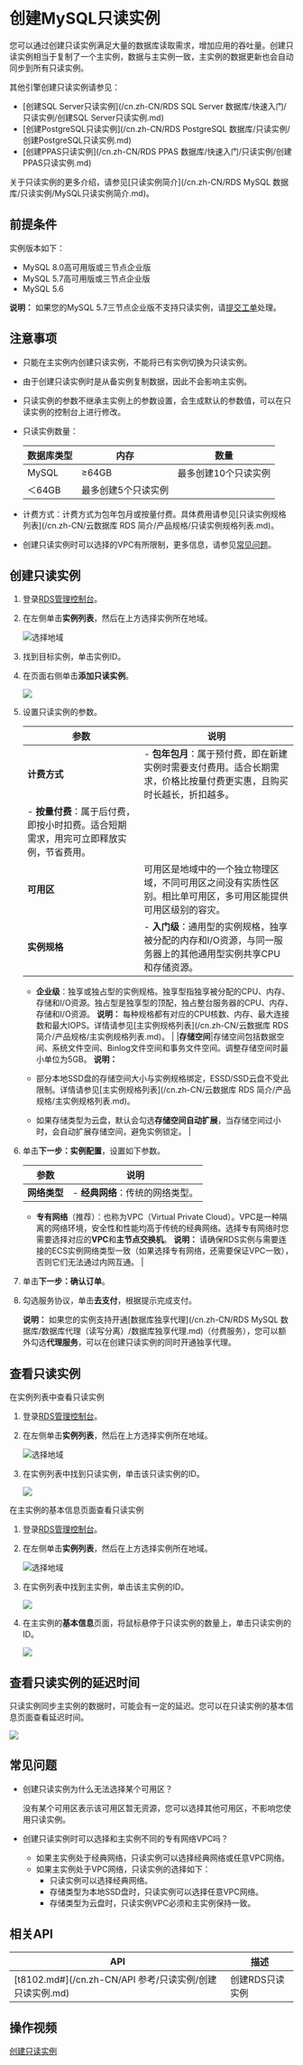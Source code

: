 # 创建MySQL只读实例

您可以通过创建只读实例满足大量的数据库读取需求，增加应用的吞吐量。创建只读实例相当于复制了一个主实例，数据与主实例一致，主实例的数据更新也会自动同步到所有只读实例。

其他引擎创建只读实例请参见：

-   [创建SQL Server只读实例](/cn.zh-CN/RDS SQL Server 数据库/快速入门/只读实例/创建SQL Server只读实例.md)
-   [创建PostgreSQL只读实例](/cn.zh-CN/RDS PostgreSQL 数据库/只读实例/创建PostgreSQL只读实例.md)
-   [创建PPAS只读实例](/cn.zh-CN/RDS PPAS 数据库/快速入门/只读实例/创建PPAS只读实例.md)

关于只读实例的更多介绍，请参见[只读实例简介](/cn.zh-CN/RDS MySQL 数据库/只读实例/MySQL只读实例简介.md)。

## 前提条件

实例版本如下：

-   MySQL 8.0高可用版或三节点企业版
-   MySQL 5.7高可用版或三节点企业版
-   MySQL 5.6

**说明：** 如果您的MySQL 5.7三节点企业版不支持只读实例，请[提交工单](https://selfservice.console.aliyun.com/ticket/createIndex)处理。

## 注意事项

-   只能在主实例内创建只读实例，不能将已有实例切换为只读实例。
-   由于创建只读实例时是从备实例复制数据，因此不会影响主实例。
-   只读实例的参数不继承主实例上的参数设置，会生成默认的参数值，可以在只读实例的控制台上进行修改。
-   只读实例数量：

    |数据库类型|内存|数量|
    |-----|--|--|
    |MySQL|≥64GB|最多创建10个只读实例|
    |＜64GB|最多创建5个只读实例|

-   计费方式：计费方式为包年包月或按量付费。具体费用请参见[只读实例规格列表](/cn.zh-CN/云数据库 RDS 简介/产品规格/只读实例规格列表.md)。
-   创建只读实例时可以选择的VPC有所限制，更多信息，请参见[常见问题](#section_7os_k4s_24p)。

## 创建只读实例

1.  登录[RDS管理控制台](https://rds.console.aliyun.com/)。

2.  在左侧单击**实例列表**，然后在上方选择实例所在地域。

    ![选择地域](https://static-aliyun-doc.oss-accelerate.aliyuncs.com/assets/img/zh-CN/3074469951/p36543.png)

3.  找到目标实例，单击实例ID。

4.  在页面右侧单击**添加只读实例**。

    ![](https://static-aliyun-doc.oss-accelerate.aliyuncs.com/assets/img/zh-CN/2413729951/p9361.png)

5.  设置只读实例的参数。

    |参数|说明|
    |--|--|
    |**计费方式**|    -   **包年包月**：属于预付费，即在新建实例时需要支付费用。适合长期需求，价格比按量付费更实惠，且购买时长越长，折扣越多。
    -   **按量付费**：属于后付费，即按小时扣费。适合短期需求，用完可立即释放实例，节省费用。 |
    |**可用区**|可用区是地域中的一个独立物理区域，不同可用区之间没有实质性区别。相比单可用区，多可用区能提供可用区级别的容灾。|
    |**实例规格**|    -   **入门级**：通用型的实例规格，独享被分配的内存和I/O资源，与同一服务器上的其他通用型实例共享CPU和存储资源。
    -   **企业级**：独享或独占型的实例规格。独享型指独享被分配的CPU、内存、存储和I/O资源。独占型是独享型的顶配，独占整台服务器的CPU、内存、存储和I/O资源。
**说明：** 每种规格都有对应的CPU核数、内存、最大连接数和最大IOPS。详情请参见[主实例规格列表](/cn.zh-CN/云数据库 RDS 简介/产品规格/主实例规格列表.md)。 |
    |**存储空间**|存储空间包括数据空间、系统文件空间、Binlog文件空间和事务文件空间。调整存储空间时最小单位为5GB。 **说明：**

    -   部分本地SSD盘的存储空间大小与实例规格绑定，ESSD/SSD云盘不受此限制。详情请参见[主实例规格列表](/cn.zh-CN/云数据库 RDS 简介/产品规格/主实例规格列表.md)。
    -   如果存储类型为云盘，默认会勾选**存储空间自动扩展**，当存储空间过小时，会自动扩展存储空间，避免实例锁定。 |

6.  单击**下一步：实例配置**，设置如下参数。

    |参数|说明|
    |--|--|
    |**网络类型**|    -   **经典网络**：传统的网络类型。
    -   **专有网络**（推荐）：也称为VPC（Virtual Private Cloud）。VPC是一种隔离的网络环境，安全性和性能均高于传统的经典网络。选择专有网络时您需要选择对应的**VPC**和**主节点交换机**。
**说明：** 请确保RDS实例与需要连接的ECS实例网络类型一致（如果选择专有网络，还需要保证VPC一致），否则它们无法通过内网互通。 |

7.  单击**下一步：确认订单**。

8.  勾选服务协议，单击**去支付**，根据提示完成支付。

    **说明：** 如果您的实例支持开通[数据库独享代理](/cn.zh-CN/RDS MySQL 数据库/数据库代理（读写分离）/数据库独享代理.md)（付费服务），您可以额外勾选**代理服务**，可以在创建只读实例的同时开通独享代理。


## 查看只读实例

在实例列表中查看只读实例

1.  登录[RDS管理控制台](https://rds.console.aliyun.com/)。

2.  在左侧单击**实例列表**，然后在上方选择实例所在地域。

    ![选择地域](https://static-aliyun-doc.oss-accelerate.aliyuncs.com/assets/img/zh-CN/3074469951/p36543.png)

3.  在实例列表中找到只读实例，单击该只读实例的ID。

    ![](https://static-aliyun-doc.oss-accelerate.aliyuncs.com/assets/img/zh-CN/3413729951/p2617.png)


在主实例的基本信息页面查看只读实例

1.  登录[RDS管理控制台](https://rds.console.aliyun.com/)。

2.  在左侧单击**实例列表**，然后在上方选择实例所在地域。

    ![选择地域](https://static-aliyun-doc.oss-accelerate.aliyuncs.com/assets/img/zh-CN/3074469951/p36543.png)

3.  在实例列表中找到主实例，单击该主实例的ID。

    ![](https://static-aliyun-doc.oss-accelerate.aliyuncs.com/assets/img/zh-CN/3413729951/p32584.png)

4.  在主实例的**基本信息**页面，将鼠标悬停于只读实例的数量上，单击只读实例的ID。

    ![](https://static-aliyun-doc.oss-accelerate.aliyuncs.com/assets/img/zh-CN/3413729951/p9379.png)


## 查看只读实例的延迟时间

只读实例同步主实例的数据时，可能会有一定的延迟。您可以在只读实例的基本信息页面查看延迟时间。

![](https://static-aliyun-doc.oss-accelerate.aliyuncs.com/assets/img/zh-CN/3413729951/p2636.png)

## 常见问题

-   创建只读实例为什么无法选择某个可用区？

    没有某个可用区表示该可用区暂无资源，您可以选择其他可用区，不影响您使用只读实例。

-   创建只读实例时可以选择和主实例不同的专有网络VPC吗？
    -   如果主实例处于经典网络，只读实例可以选择经典网络或任意VPC网络。
    -   如果主实例处于VPC网络，只读实例的选择如下：
        -   只读实例可以选择经典网络。
        -   存储类型为本地SSD盘时，只读实例可以选择任意VPC网络。
        -   存储类型为云盘时，只读实例VPC必须和主实例保持一致。

## 相关API

|API|描述|
|---|--|
|[t8102.md\#](/cn.zh-CN/API 参考/只读实例/创建只读实例.md)|创建RDS只读实例|

## 操作视频

[创建只读实例](https://help.aliyun.com/video_detail/54685.html)


